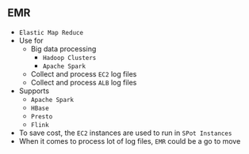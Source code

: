 ## EMR

- `Elastic Map Reduce`
- Use for
  - Big data processing
    - `Hadoop Clusters`
    - `Apache Spark`
  - Collect and process `EC2` log files
  - Collect and process `ALB` log files
- Supports
  - `Apache Spark`
  - `HBase`
  - `Presto`
  - `Flink`
- To save cost, the `EC2` instances are used to run in `SPot Instances`
- When it comes to process lot of log files, `EMR` could be a go to move
